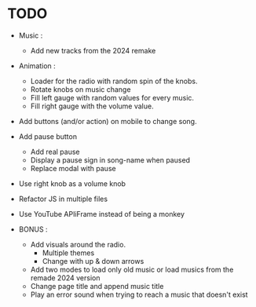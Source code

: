 # TODO
 + Music :
 	+ Add new tracks from the 2024 remake

 + Animation :
 	+ Loader for the radio with random spin of the knobs.
 	+ Rotate knobs on music change
 	+ Fill left gauge with random values for every music.
 	+ Fill right gauge with the volume value.

 + Add buttons (and/or action) on mobile to change song.
 + Add pause button
 	+ Add real pause
 	+ Display a pause sign in song-name when paused
 	+ Replace modal with pause
 + Use right knob as a volume knob

 + Refactor JS in multiple files
 + Use YouTube APIiFrame instead of being a monkey


 + BONUS : 
 	+ Add visuals around the radio.
 		+ Multiple themes
 		+ Change with up & down arrows
 	+ Add two modes to load only old music or load musics from the remade 2024 version
 	+ Change page title and append music title
 	+ Play an error sound when trying to reach a music that doesn't exist
